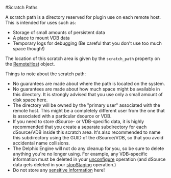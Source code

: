#Scratch Paths

A scratch path is a directory reserved for plugin use on each remote host. This is intended for uses such as:

- Storage of small amounts of persistent data
- A place to mount VDB data
- Temporary logs for debugging (Be careful that you don't use too much space though!)

The location of this scratch area is given by the `scratch_path` property on the [RemoteHost](../References/Classes.md#remotehost) object.


Things to note about the scratch path:

- No guarantees are made about where the path is located on the system.
- No guarantees are made about how much space might be available in this directory. It is strongly advised that you use only a small amount of disk space here.
- The directory will be owned by the "primary user" associated with the remote host. This might be a completely different user from the one that is associated with a particular dsource or VDB.
- If you need to store dSource- or VDB-specific data, it is highly recommended that you create a separate subdirectory for each dSource/VDB inside this scratch area. It's also recommended to name this subdirectory using the GUID of the dSource/VDB, so that you avoid accidental name collisions.
- The Delphix Engine will not do any cleanup for you, so be sure to delete anything you're no longer using. For example, any VDB-specific information must be deleted in your [unconfigure](../References/Plugin_Operations.md#virtual-source-unconfigure) operation (and dSource data gets deleted in your [stopStaging](../References/Plugin_Operations.md#staged-linked-source-stop-staging) operation.)
- Do not store any [sensitive information](Sensitive_Data.md) here!
